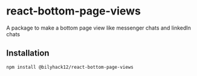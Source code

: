 # react-bottom-page-views

A package to make a bottom page view like messenger chats and linkedIn chats

## Installation

```sh
npm install @bilyhack12/react-bottom-page-views
``` 